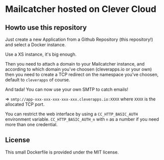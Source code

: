 # Mailcatcher hosted on Clever Cloud

## Howto use this repository

Just create a new Application from a Github Repository (this repository!) and
select a Docker instance.

Use a XS instance, it's big enough.

Then you need to attach a domain to your Mailcatcher instance, and according to
which domain you've choosen (cleverapps.io or your own) then you need to create
a TCP redirect on the namespace you've choosen, default to `cleverapps` of course.

And tada! You can now use your own SMTP to catch emails!

=> `smtp://app-xxx-xxx-xxx-xxx-xxx.cleverapps.io:XXXX` where `XXXX` is the
allocated TCP port.

You can restrict the web interface by using a `CC_HTTP_BASIC_AUTH` environment
variable. `CC_HTTP_BASIC_AUTH_n` with `n` as a number if you need more than one
credential.

## License

This small Dockerfile is provided under the MIT license.


